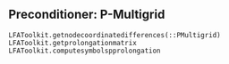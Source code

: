## Preconditioner: P-Multigrid

```@docs
LFAToolkit.getnodecoordinatedifferences(::PMultigrid)
LFAToolkit.getprolongationmatrix
LFAToolkit.computesymbolspprolongation
```
